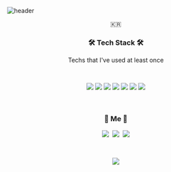 
 
![header](https://capsule-render.vercel.app/api?type=soft&color=auto&height=150&section=header&text=SeungwonJo&fontSize=70&animation=twinkling)
  

  <p align="center">🇰🇷</p>
  
<h3 align="center">🛠 Tech Stack 🛠</h3>

<p align="center"> Techs that I've used at least once </p>

<br />
<p align="center">
  <img src="https://img.shields.io/badge/HTML-E34F26?style=flat-square&logo=HTML5&logoColor=white"/>
  <img src="https://img.shields.io/badge/CSS-1572B6?style=flat-square&logo=CSS3&logoColor=white"/>
  <img src="https://img.shields.io/badge/Javascript-F7DF1E?style=flat-square&logo=JavaScript&logoColor=black"/>
  <img src="https://img.shields.io/badge/React-61DAFB?style=flat-square&logo=React&logoColor=white"/>
   <img src="https://img.shields.io/badge/Redux-764ABC?style=flat-square&logo=React&logoColor=white"/>
    <img src="https://img.shields.io/badge/Typescript-3178C6?style=flat-square&logo=Typescript&logoColor=white"/>
     <img src="https://img.shields.io/badge/Styled-components-DB7093?style=flat-square&logo=styled-components&logoColor=white"/>
  </p>
  <br/>
  
<h3 align="center"> 🧸 Me 🧸 </h3>
<p align="center">
  <a href="https://velog.io/@frontjsw"><img src="https://img.shields.io/badge/Tech%20Blog-11B48A?style=flat-square&logo=Vimeo&logoColor=white&link=https://velog.io/@frontjsw"/></a>&nbsp
  <a href="https://www.instagram.com/jo_seungwon/"><img src="https://img.shields.io/badge/Instagram-E4405F?style=flat-square&logo=Instagram&logoColor=white&link=https://www.instagram.com/jo_seungwon/"/></a>&nbsp
  <a href="mailto:frontjsw@naver.com"><img src="https://img.shields.io/badge/Gmail-d14836?style=flat-square&logo=Gmail&logoColor=white&link=frontjsw@naver.com"/></a>
</p>
<br>
  
<p align="center">
<a href="https://hits.seeyoufarm.com"><img src="https://hits.seeyoufarm.com/api/count/incr/badge.svg?url=https%3A%2F%2Fgithub.com%2Ffrontjsw&count_bg=%23A3D1F5&title_bg=%23CD9F29&icon=github.svg&icon_color=%23FDFDFD&title=hits&edge_flat=false"/></a>
</p>
